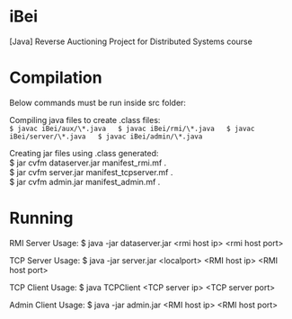 # iBei
[Java] Reverse Auctioning Project for Distributed Systems course

# Compilation
Below commands must be run inside src folder:

Compiling java files to create .class files:  
`$ javac iBei/aux/\*.java  
$ javac iBei/rmi/\*.java  
$ javac iBei/server/\*.java  
$ javac iBei/admin/\*.java  `  

Creating jar files using .class generated:  
$ jar cvfm dataserver.jar manifest_rmi.mf .  
$ jar cvfm server.jar manifest_tcpserver.mf .  
$ jar cvfm admin.jar manifest_admin.mf .  

# Running

RMI Server 
Usage: $ java -jar dataserver.jar \<rmi host ip> \<rmi host port>

TCP Server
Usage: $ java -jar server.jar \<localport> \<RMI host ip> \<RMI host port>

TCP Client
Usage: $ java TCPClient \<TCP server ip> \<TCP server port>

Admin Client
Usage: $ java -jar admin.jar \<RMI host ip> \<RMI host port>



